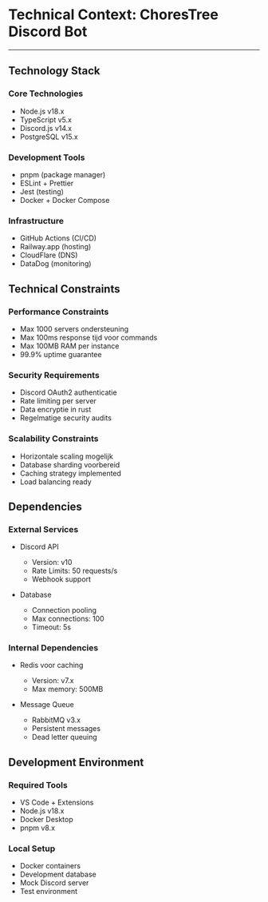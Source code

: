 # Technical Context: ChoresTree Discord Bot

---

## Technology Stack

### Core Technologies
- Node.js v18.x
- TypeScript v5.x
- Discord.js v14.x
- PostgreSQL v15.x

### Development Tools
- pnpm (package manager)
- ESLint + Prettier
- Jest (testing)
- Docker + Docker Compose

### Infrastructure
- GitHub Actions (CI/CD)
- Railway.app (hosting)
- CloudFlare (DNS)
- DataDog (monitoring)

## Technical Constraints

### Performance Constraints
- Max 1000 servers ondersteuning
- Max 100ms response tijd voor commands
- Max 100MB RAM per instance
- 99.9% uptime guarantee

### Security Requirements
- Discord OAuth2 authenticatie
- Rate limiting per server
- Data encryptie in rust
- Regelmatige security audits

### Scalability Constraints
- Horizontale scaling mogelijk
- Database sharding voorbereid
- Caching strategy implemented
- Load balancing ready

## Dependencies

### External Services
- Discord API
  - Version: v10
  - Rate Limits: 50 requests/s
  - Webhook support

- Database
  - Connection pooling
  - Max connections: 100
  - Timeout: 5s

### Internal Dependencies
- Redis voor caching
  - Version: v7.x
  - Max memory: 500MB
  
- Message Queue
  - RabbitMQ v3.x
  - Persistent messages
  - Dead letter queuing

## Development Environment

### Required Tools
- VS Code + Extensions
- Node.js v18.x
- Docker Desktop
- pnpm v8.x

### Local Setup
- Docker containers
- Development database
- Mock Discord server
- Test environment